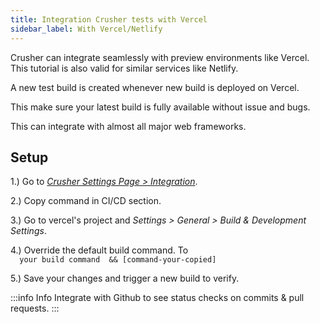 ```yaml
---
title: Integration Crusher tests with Vercel
sidebar_label: With Vercel/Netlify
---
```



Crusher can integrate seamlessly with preview environments like Vercel. This tutorial is also valid for similar services like Netlify.

A new test build is created whenever new build is deployed on Vercel.

This make sure your latest build is fully available without issue and bugs.

This can integrate with almost all major web frameworks.

## Setup

1.) Go to [*Crusher Settings Page > Integration*](https://app.crusher.dev/settings/project/integrations).

2.) Copy command in CI/CD section.


3.) Go to vercel's project and *Settings > General > Build & Development Settings*.

4.) Override the default build command. To   
`  
your build command  && [command-your-copied]
`

5.) Save your changes and trigger a new build to verify.

:::info Info
Integrate with Github to see status checks on commits & pull requests.
:::
